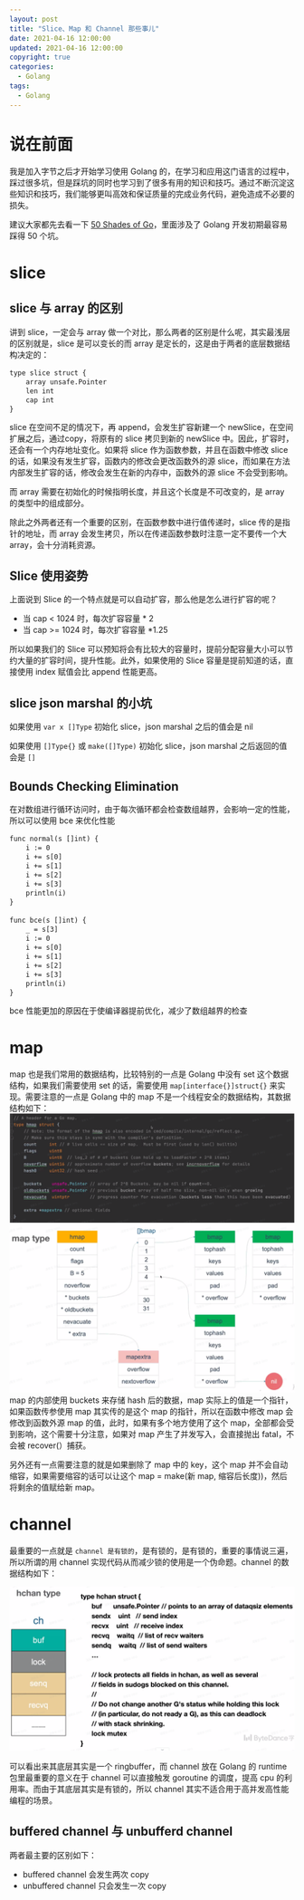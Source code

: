 ```yaml
---
layout: post
title: "Slice、Map 和 Channel 那些事儿"
date: 2021-04-16 12:00:00
updated: 2021-04-16 12:00:00
copyright: true
categories:
  - Golang
tags:
  - Golang
---
```

# 说在前面

我是加入字节之后才开始学习使用 Golang 的，在学习和应用这门语言的过程中，踩过很多坑，但是踩坑的同时也学习到了很多有用的知识和技巧。通过不断沉淀这些知识和技巧，我们能够更叫高效和保证质量的完成业务代码，避免造成不必要的损失。

建议大家都先去看一下 [50 Shades of Go](http://devs.cloudimmunity.com/gotchas-and-common-mistakes-in-go-golang/)，里面涉及了 Golang 开发初期最容易踩得 50 个坑。

<!-- more -->

# slice
## slice 与 array 的区别
讲到 slice，一定会与 array 做一个对比，那么两者的区别是什么呢，其实最浅层的区别就是，slice 是可以变长的而 array 是定长的，这是由于两者的底层数据结构决定的：
```
type slice struct {
    array unsafe.Pointer
    len int
    cap int
}
```
slice 在空间不足的情况下，再 append，会发生扩容新建一个 newSlice，在空间扩展之后，通过copy，将原有的 slice 拷贝到新的 newSlice 中。因此，扩容时，还会有一个内存地址变化。如果将 slice 作为函数参数，并且在函数中修改 slice 的话，如果没有发生扩容，函数内的修改会更改函数外的源 slice，而如果在方法内部发生扩容的话，修改会发生在新的内存中，函数外的源 slice 不会受到影响。

而 array 需要在初始化的时候指明长度，并且这个长度是不可改变的，是 array 的类型中的组成部分。

除此之外两者还有一个重要的区别，在函数参数中进行值传递时，slice 传的是指针的地址，而 array 会发生拷贝，所以在传递函数参数时注意一定不要传一个大 array，会十分消耗资源。

## Slice 使用姿势
上面说到 Slice 的一个特点就是可以自动扩容，那么他是怎么进行扩容的呢？

- 当 cap < 1024 时，每次扩容容量 * 2
- 当 cap >= 1024 时，每次扩容容量 *1.25

所以如果我们的 Slice 可以预知将会有比较大的容量时，提前分配容量大小可以节约大量的扩容时间，提升性能。此外，如果使用的 Slice 容量是提前知道的话，直接使用 index 赋值会比 append 性能更高。

## slice json marshal 的小坑
如果使用 `var x []Type` 初始化 slice，json marshal 之后的值会是 nil

如果使用 `[]Type{}` 或 `make([]Type)` 初始化 slice，json marshal 之后返回的值会是 `[]`

## Bounds Checking Elimination
在对数组进行循环访问时，由于每次循环都会检查数组越界，会影响一定的性能，所以可以使用 bce 来优化性能
```
func normal(s []int) {
    i := 0
    i += s[0]
    i += s[1]
    i += s[2]
    i += s[3]
    println(i)
}

func bce(s []int) {
    _ = s[3]
    i := 0
    i += s[0]
    i += s[1]
    i += s[2]
    i += s[3]
    println(i)
}
```
bce 性能更加的原因在于使编译器提前优化，减少了数组越界的检查

# map
map 也是我们常用的数据结构，比较特别的一点是 Golang 中没有 set 这个数据结构，如果我们需要使用 set 的话，需要使用 `map[interface{}]struct{}` 来实现。需要注意的一点是 Golang 中的 map 不是一个线程安全的数据结构，其数据结构如下：
![](/uploads/in-post/slice-map-channel/hmap.png)
![](/uploads/in-post/slice-map-channel/map-type.png)
map 的内部使用 buckets 来存储 hash 后的数据，map 实际上的值是一个指针，如果函数传参使用 map 其实传的是这个 map 的指针，所以在函数中修改 map 会修改到函数外源 map 的值，此时，如果有多个地方使用了这个 map，全部都会受到影响，这个需要十分注意，如果对 map 产生了并发写入，会直接抛出 fatal，不会被 recover(）捕获。

另外还有一点需要注意的就是如果删除了 map 中的 key，这个 map 并不会自动缩容，如果需要缩容的话可以让这个 map = make(新 map, 缩容后长度))，然后将剩余的值赋给新 map。

# channel
最重要的一点就是 `channel 是有锁的`，是有锁的，是有锁的，重要的事情说三遍，所以所谓的用 channel 实现代码从而减少锁的使用是一个伪命题。channel 的数据结构如下：

![](/uploads/in-post/slice-map-channel/channel.png)

可以看出来其底层其实是一个 ringbuffer，而 channel 放在 Golang 的 runtime 包里最重要的意义在于 channel 可以直接触发 goroutine 的调度，提高 cpu 的利用率。而由于其底层其实是有锁的，所以 channel 其实不适合用于高并发高性能编程的场景。
## buffered channel 与 unbufferd channel
两者最主要的区别如下：
- buffered channel 会发生两次 copy
- unbuffered channel 只会发生一次 copy